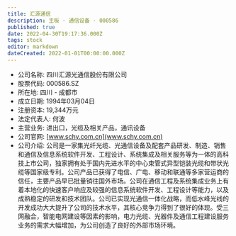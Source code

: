 ```yaml
---
title: 汇源通信
description: 主板 - 通信设备 - 000586
published: true
date: 2022-04-30T19:17:36.000Z
tags: stock
editor: markdown
dateCreated: 2022-01-01T00:00:00.000Z
---
```


- 公司名称: 四川汇源光通信股份有限公司
- 股票代码: 000586.SZ
- 所在地: 四川 - 成都市
- 成立日期: 1994年03月04日
- 注册资本: 19,344万元
- 法定代表人: 何波
- 主营业务: 进出口，光缆及相关产品，通讯设备
- 公司官网: [www.schy.com.cn](www.schy.com.cn)
- 公司介绍: 公司是一家集光纤光缆、光通信设备及配套产品研发、制造、销售和通信及信息系统软件开发、工程设计、系统集成及相关服务等为一体的高科技上市公司，独家拥有处于国内先进水平的中心束管式异型铠装光缆和带状光缆等国家级专利。公司产品已获得了电信、广电、移动和联通等多家营运商的信任，主要产品早已批量销往国外市场。公司在通信工程及系统集成业务上有着本地化的快速客户响应及较强的信息系统软件开发、工程设计等能力，以及成熟稳定的研发和技术团队。公司已实现光通信一体化战略，而低水峰光线的开发成功大大提升了公司的技术水平，其核心竞争力得到了很好的体现。受三网融合，智能电网建设等因素的影响，电力光缆、光器件及通信工程建设服务业务的需求大幅增加，为公司创造了良好的外部市场环境。



